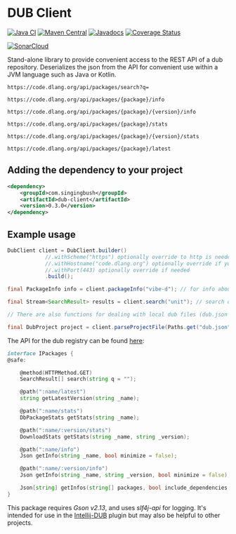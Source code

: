 DUB Client
==========

[![Java CI](https://github.com/SingingBush/dubclient/actions/workflows/maven.yml/badge.svg)](https://github.com/SingingBush/dubclient/actions/workflows/maven.yml)
[![Maven Central](https://maven-badges.herokuapp.com/maven-central/com.singingbush/dub-client/badge.svg)](https://maven-badges.herokuapp.com/maven-central/com.singingbush/dub-client)
[![Javadocs](https://www.javadoc.io/badge/com.singingbush/dub-client.svg)](https://www.javadoc.io/doc/com.singingbush/dub-client)
[![Coverage Status](https://coveralls.io/repos/github/SingingBush/dubclient/badge.svg?branch=main)](https://coveralls.io/github/SingingBush/dubclient?branch=main)

[![SonarCloud](https://sonarcloud.io/api/project_badges/measure?project=dubclient&metric=alert_status)](https://sonarcloud.io/summary/new_code?id=dubclient)

Stand-alone library to provide convenient access to the REST API of a dub repository. Deserializes the json from the API for convenient use within a JVM language such as Java or Kotlin.

`https://code.dlang.org/api/packages/search?q=`

`https://code.dlang.org/api/packages/{package}/info`

`https://code.dlang.org/api/packages/{package}/{version}/info`

`https://code.dlang.org/api/packages/{package}/stats`

`https://code.dlang.org/api/packages/{package}/{version}/stats`

`https://code.dlang.org/api/packages/{package}/latest`

## Adding the dependency to your project

```xml
<dependency>
    <groupId>com.singingbush</groupId>
    <artifactId>dub-client</artifactId>
    <version>0.3.0</version>
</dependency>
```

## Example usage

```Java
DubClient client = DubClient.builder()
            //.withScheme("https") optionally override to http is needed 
            //.withHostname("code.dlang.org") optionally override if you host your own dub repo
            //.withPort(443) optionally override if needed
            .build();

final PackageInfo info = client.packageInfo("vibe-d"); // for info about a dub package

final Stream<SearchResult> results = client.search("unit"); // search dub repo

// There are also functions for dealing with local dub files (dub.json or dub.sdl), such as:

final DubProject project = client.parseProjectFile(Paths.get("dub.json").toFile());
```


The API for the dub registry can be found [here](https://github.com/dlang/dub-registry/blob/master/source/dubregistry/api.d):

```D
interface IPackages {
@safe:

    @method(HTTPMethod.GET)
    SearchResult[] search(string q = "");

    @path(":name/latest")
    string getLatestVersion(string _name);

    @path(":name/stats")
    DbPackageStats getStats(string _name);

    @path(":name/:version/stats")
    DownloadStats getStats(string _name, string _version);

    @path(":name/info")
    Json getInfo(string _name, bool minimize = false);

    @path(":name/:version/info")
    Json getInfo(string _name, string _version, bool minimize = false);

    Json[string] getInfos(string[] packages, bool include_dependencies = false, bool minimize = false);
}
```

This package requires _Gson v2.13_, and uses _slf4j-api_ for logging. It's intended for use in the [Intellij-DUB](https://github.com/intellij-dlanguage/intellij-dub) plugin but may also be helpful to other projects.
